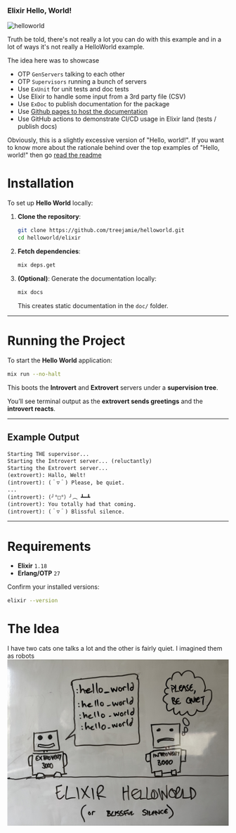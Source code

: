 ### Elixir Hello, World!
![helloworld](https://github.com/user-attachments/assets/7871e34a-31bd-4961-a0e8-0666c3cf5d78)


Truth be told, there's not really a lot you can do with this example and in a lot of ways it's not really a HelloWorld example.

The idea here was to showcase

- OTP `GenServers` talking to each other
- OTP `Supervisors` running a bunch of servers
- Use `ExUnit` for unit tests and doc tests
- Use Elixir to handle some input from a 3rd party file (CSV)
- Use `ExDoc` to publish documentation for the package
- Use [Github pages to host the documentation][1]
- Use GitHub actions to demonstrate CI/CD usage in Elixir land (tests / publish docs)


Obviously, this is a slightly excessive version of "Hello, world!".  If you want to know more about the rationale behind over the top examples of "Hello, world!" then go [read the readme][0]


# Installation

To set up **Hello World** locally:

1. **Clone the repository**:

    ```bash
    git clone https://github.com/treejamie/helloworld.git
    cd helloworld/elixir
    ```

2. **Fetch dependencies**:

    ```bash
    mix deps.get
    ```

3. **(Optional)**: Generate the documentation locally:

    ```bash
    mix docs
    ```

    This creates static documentation in the `doc/` folder.

---

# Running the Project

To start the **Hello World** application:

```bash
mix run --no-halt
```

This boots the **Introvert** and **Extrovert** servers under a **supervision tree**.

You’ll see terminal output as the **extrovert sends greetings** and the **introvert reacts**.

---

## Example Output

```
Starting THE supervisor...
Starting the Introvert server... (reluctantly)
Starting the Extrovert server...
(extrovert): Hallo, Welt!
(introvert): (＾▽＾) Please, be quiet.
...
(introvert): (╯°□°）╯︵ ┻━┻
(introvert): You totally had that coming.
(introvert): (＾▽＾) Blissful silence.
```

---

# Requirements

- **Elixir** `1.18`
- **Erlang/OTP** `27`

Confirm your installed versions:

```bash
elixir --version
```
# The Idea

I have two cats one talks a lot and the other is fairly quiet. I imagined them as robots
![The Idea](idea.jpeg)


[0]: https://github.com/treejamie/helloworld
[1]: https://treejamie.github.io/helloworld/
